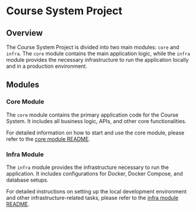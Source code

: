 # Course System Project

## Overview

The Course System Project is divided into two main modules: `core` and `infra`. The `core` module contains the main application logic, while the `infra` module provides the necessary infrastructure to run the application locally and in a production environment.

## Modules

### Core Module

The `core` module contains the primary application code for the Course System. It includes all business logic, APIs, and other core functionalities.

For detailed information on how to start and use the core module, please refer to the [core module README](core/README.md).

### Infra Module

The `infra` module provides the infrastructure necessary to run the application. It includes configurations for Docker, Docker Compose, and database setups.

For detailed instructions on setting up the local development environment and other infrastructure-related tasks, please refer to the [infra module README](infra/README.md).